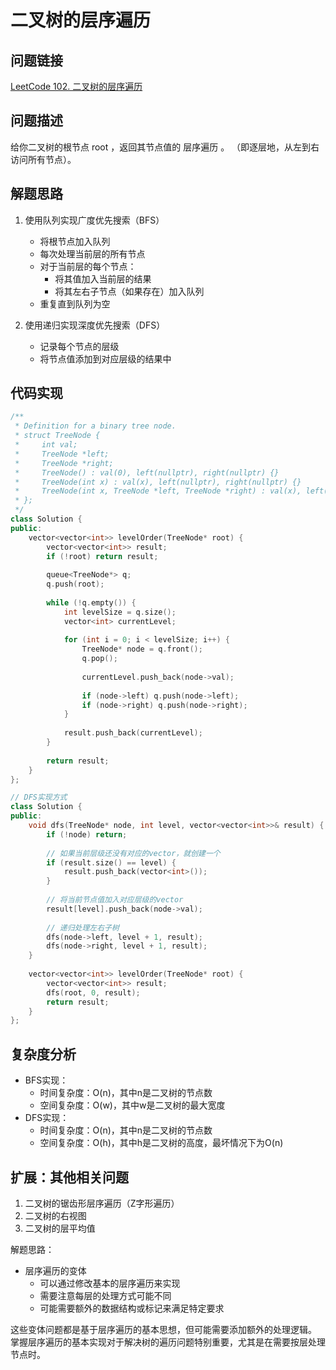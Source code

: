 # 二叉树的层序遍历

## 问题链接
[LeetCode 102. 二叉树的层序遍历](https://leetcode.com/problems/binary-tree-level-order-traversal/)

## 问题描述
给你二叉树的根节点 root ，返回其节点值的 层序遍历 。 （即逐层地，从左到右访问所有节点）。

## 解题思路
1. 使用队列实现广度优先搜索（BFS）
   - 将根节点加入队列
   - 每次处理当前层的所有节点
   - 对于当前层的每个节点：
     - 将其值加入当前层的结果
     - 将其左右子节点（如果存在）加入队列
   - 重复直到队列为空

2. 使用递归实现深度优先搜索（DFS）
   - 记录每个节点的层级
   - 将节点值添加到对应层级的结果中

## 代码实现
```cpp
/**
 * Definition for a binary tree node.
 * struct TreeNode {
 *     int val;
 *     TreeNode *left;
 *     TreeNode *right;
 *     TreeNode() : val(0), left(nullptr), right(nullptr) {}
 *     TreeNode(int x) : val(x), left(nullptr), right(nullptr) {}
 *     TreeNode(int x, TreeNode *left, TreeNode *right) : val(x), left(left), right(right) {}
 * };
 */
class Solution {
public:
    vector<vector<int>> levelOrder(TreeNode* root) {
        vector<vector<int>> result;
        if (!root) return result;
        
        queue<TreeNode*> q;
        q.push(root);
        
        while (!q.empty()) {
            int levelSize = q.size();
            vector<int> currentLevel;
            
            for (int i = 0; i < levelSize; i++) {
                TreeNode* node = q.front();
                q.pop();
                
                currentLevel.push_back(node->val);
                
                if (node->left) q.push(node->left);
                if (node->right) q.push(node->right);
            }
            
            result.push_back(currentLevel);
        }
        
        return result;
    }
};
```

```cpp
// DFS实现方式
class Solution {
public:
    void dfs(TreeNode* node, int level, vector<vector<int>>& result) {
        if (!node) return;
        
        // 如果当前层级还没有对应的vector，就创建一个
        if (result.size() == level) {
            result.push_back(vector<int>());
        }
        
        // 将当前节点值加入对应层级的vector
        result[level].push_back(node->val);
        
        // 递归处理左右子树
        dfs(node->left, level + 1, result);
        dfs(node->right, level + 1, result);
    }
    
    vector<vector<int>> levelOrder(TreeNode* root) {
        vector<vector<int>> result;
        dfs(root, 0, result);
        return result;
    }
};
```

## 复杂度分析
- BFS实现：
  - 时间复杂度：O(n)，其中n是二叉树的节点数
  - 空间复杂度：O(w)，其中w是二叉树的最大宽度
- DFS实现：
  - 时间复杂度：O(n)，其中n是二叉树的节点数
  - 空间复杂度：O(h)，其中h是二叉树的高度，最坏情况下为O(n)

## 扩展：其他相关问题
1. 二叉树的锯齿形层序遍历（Z字形遍历）
2. 二叉树的右视图
3. 二叉树的层平均值

解题思路：
* 层序遍历的变体
    * 可以通过修改基本的层序遍历来实现
    * 需要注意每层的处理方式可能不同
    * 可能需要额外的数据结构或标记来满足特定要求

这些变体问题都是基于层序遍历的基本思想，但可能需要添加额外的处理逻辑。
掌握层序遍历的基本实现对于解决树的遍历问题特别重要，尤其是在需要按层处理节点时。
